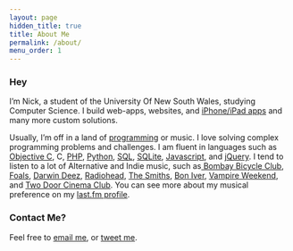 ```yaml
---
layout: page
hidden_title: true
title: About Me
permalink: /about/
menu_order: 1
---
```


### Hey

I’m Nick, a student of the University Of New South Wales, studying Computer Science. I build web-apps, websites, and [iPhone/iPad apps](http://listy.nickwhyte.com/)&nbsp;and many more custom solutions.

Usually, I’m off in a land of [programming](https://github.com/nickw444) or music. I love solving complex programming problems and challenges. I am fluent in languages such as [Objective C](http://en.wikipedia.org/wiki/Objective-C), C,&nbsp;[PHP](http://php.net), [Python](http://www.python.org/), [SQL](http://www.mysql.com/), [SQLite](http://www.sqlite.org/),&nbsp;[Javascript](http://en.wikipedia.org/wiki/JavaScript), and [jQuery](http://jquery.com/). I tend to listen to a lot of Alternative and Indie music, such as[ Bombay Bicycle Club](http://www.last.fm/music/Bombay+Bicycle+Club), [Foals](http://www.last.fm/music/Foals), [Darwin Deez](http://www.last.fm/music/Darwin+Deez), [Radiohead](http://www.last.fm/music/Radiohead), [The Smiths](http://www.last.fm/music/The+Smiths), [Bon Iver](http://www.last.fm/music/Bon+Iver), [Vampire Weekend](http://www.last.fm/music/Vampire+Weekend), and [Two Door Cinema Club](http://www.last.fm/music/Two+Door+Cinema+Club). You can see more about my musical preference on my [last.fm profile](http://www.last.fm/user/nickw444).

### Contact Me?

Feel free to [email me](mailto:nick@nickwhyte.com), or&nbsp;[tweet me](https://twitter.com/nickw444).
